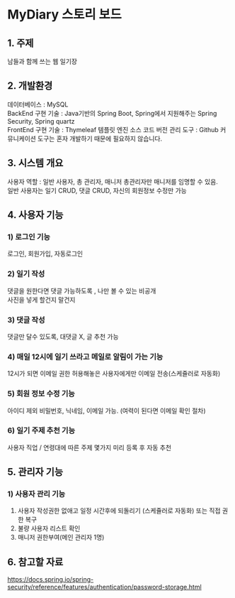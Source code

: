 # MyDiary 스토리 보드  
## 1. 주제 
남들과 함께 쓰는 웹 일기장  
## 2. 개발환경
데이터베이스 : MySQL  
BackEnd 구현 기술 : Java기반의 Spring Boot, Spring에서 지원해주는 Spring Security, Spring quartz  
FrontEnd 구현 기술 : Thymeleaf 템플릿 엔진
소스 코드 버전 관리 도구 : Github
커뮤니케이션 도구는 혼자 개발하기 때문에 필요하지 않습니다.  

## 3. 시스템 개요
사용자 역할 : 일반 사용자, 총 관리자, 매니저
총관리자만 매니저를 임명할 수 있음.  
일반 사용자는 일기 CRUD, 댓글 CRUD, 자신의 회원정보 수정만 가능  

## 4. 사용자 기능  
### 1) 로그인 기능  
로그인, 회원가입, 자동로그인  
### 2) 일기 작성  
댓글을 원한다면 댓글 가능하도록 , 나만 볼 수 있는 비공개  
사진을 넣게 할건지 말건지  
### 3) 댓글 작성  
댓글만 달수 있도록, 대댓글 X, 글 추천 가능  
### 4) 매일 12시에 일기 쓰라고 메일로 알림이 가는 기능  
12시가 되면 이메일 권한 허용해놓은 사용자에게만 이메일 전송(스케쥴러로 자동화)  
### 5) 회원 정보 수정 기능  
아이디 제외 비밀번호, 닉네임, 이메일 가능. (여력이 된다면 이메일 확인 절차)  
### 6) 일기 주제 추천 기능  
사용자 직업 / 연령대에 따른 주제 몇가지 미리 등록 후 자동 추천  

## 5.  관리자 기능
### 1) 사용자 관리 기능
1. 사용자 작성권한 없애고 일정 시간후에 되돌리기 (스케쥴러로 자동화) 또는 직접 권한 복구  
2. 불량 사용자 리스트 확인  
3. 매니저 권한부여(메인 관리자 1명)  

## 6. 참고할 자료
https://docs.spring.io/spring-security/reference/features/authentication/password-storage.html  